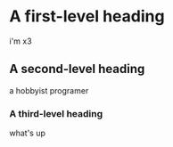 # A first-level heading
i'm x3
## A second-level heading
a hobbyist programer
### A third-level heading
what's up
